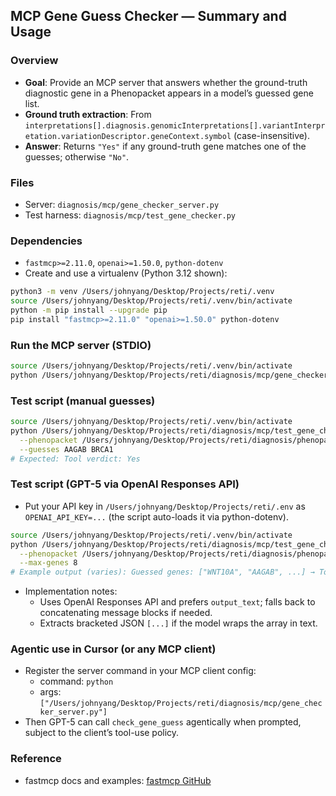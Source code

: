 ## MCP Gene Guess Checker — Summary and Usage

### Overview
- **Goal**: Provide an MCP server that answers whether the ground-truth diagnostic gene in a Phenopacket appears in a model’s guessed gene list.
- **Ground truth extraction**: From `interpretations[].diagnosis.genomicInterpretations[].variantInterpretation.variationDescriptor.geneContext.symbol` (case-insensitive).
- **Answer**: Returns `"Yes"` if any ground-truth gene matches one of the guesses; otherwise `"No"`.

### Files
- Server: `diagnosis/mcp/gene_checker_server.py`
- Test harness: `diagnosis/mcp/test_gene_checker.py`

### Dependencies
- `fastmcp>=2.11.0`, `openai>=1.50.0`, `python-dotenv`
- Create and use a virtualenv (Python 3.12 shown):
```bash
python3 -m venv /Users/johnyang/Desktop/Projects/reti/.venv
source /Users/johnyang/Desktop/Projects/reti/.venv/bin/activate
python -m pip install --upgrade pip
pip install "fastmcp>=2.11.0" "openai>=1.50.0" python-dotenv
```

### Run the MCP server (STDIO)
```bash
source /Users/johnyang/Desktop/Projects/reti/.venv/bin/activate
python /Users/johnyang/Desktop/Projects/reti/diagnosis/mcp/gene_checker_server.py
```

### Test script (manual guesses)
```bash
source /Users/johnyang/Desktop/Projects/reti/.venv/bin/activate
python /Users/johnyang/Desktop/Projects/reti/diagnosis/mcp/test_gene_checker.py \
  --phenopacket /Users/johnyang/Desktop/Projects/reti/diagnosis/phenopackets/AAGAB/PMID_28239884_Family1proband.json \
  --guesses AAGAB BRCA1
# Expected: Tool verdict: Yes
```

### Test script (GPT-5 via OpenAI Responses API)
- Put your API key in `/Users/johnyang/Desktop/Projects/reti/.env` as `OPENAI_API_KEY=...` (the script auto-loads it via python-dotenv).
```bash
source /Users/johnyang/Desktop/Projects/reti/.venv/bin/activate
python /Users/johnyang/Desktop/Projects/reti/diagnosis/mcp/test_gene_checker.py \
  --phenopacket /Users/johnyang/Desktop/Projects/reti/diagnosis/phenopackets/AAGAB/PMID_28239884_Family1proband.json \
  --max-genes 8
# Example output (varies): Guessed genes: ["WNT10A", "AAGAB", ...] → Tool verdict: Yes
```
- Implementation notes:
  - Uses OpenAI Responses API and prefers `output_text`; falls back to concatenating message blocks if needed.
  - Extracts bracketed JSON `[...]` if the model wraps the array in text.

### Agentic use in Cursor (or any MCP client)
- Register the server command in your MCP client config:
  - command: `python`
  - args: `["/Users/johnyang/Desktop/Projects/reti/diagnosis/mcp/gene_checker_server.py"]`
- Then GPT-5 can call `check_gene_guess` agentically when prompted, subject to the client’s tool-use policy.

### Reference
- fastmcp docs and examples: [fastmcp GitHub](https://github.com/jlowin/fastmcp)


